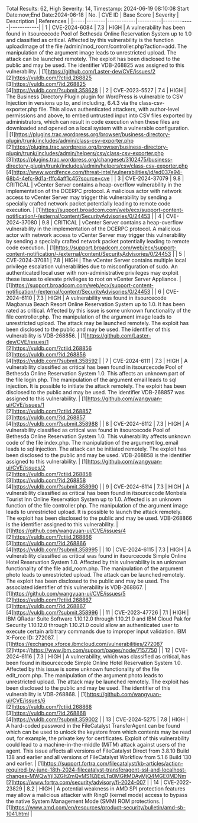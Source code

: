 Total Results: 62, High Severity: 14, Timestamp: 2024-06-19 08:10:08
Start Date:now;End Date:2024-06-18
| No. | CVE ID | Base Score | Severity | Description | References |
|-----|--------|------------|----------|-------------|------------|
| 1 | CVE-2024-6084 | 7.3  | HIGH | A vulnerability has been found in itsourcecode Pool of Bethesda Online Reservation System up to 1.0 and classified as critical. Affected by this vulnerability is the function uploadImage of the file /admin/mod_room/controller.php?action=add. The manipulation of the argument image leads to unrestricted upload. The attack can be launched remotely. The exploit has been disclosed to the public and may be used. The identifier VDB-268825 was assigned to this vulnerability. | [1]https://github.com/Laster-dev/CVE/issues/2<br>[2]https://vuldb.com/?ctiid.268825<br>[3]https://vuldb.com/?id.268825<br>[4]https://vuldb.com/?submit.358628 |
| 2 | CVE-2023-5527 | 7.4  | HIGH | The Business Directory Plugin plugin for WordPress is vulnerable to CSV Injection in versions up to, and including, 6.4.3 via the class-csv-exporter.php file. This allows authenticated attackers, with author-level permissions and above, to embed untrusted input into CSV files exported by administrators, which can result in code execution when these files are downloaded and opened on a local system with a vulnerable configuration. | [1]https://plugins.trac.wordpress.org/browser/business-directory-plugin/trunk/includes/admin/class-csv-exporter.php<br>[2]https://plugins.trac.wordpress.org/browser/business-directory-plugin/trunk/includes/admin/helpers/csv/class-csv-exporter.php<br>[3]https://plugins.trac.wordpress.org/changeset/3102475/business-directory-plugin/trunk/includes/admin/helpers/csv/class-csv-exporter.php<br>[4]https://www.wordfence.com/threat-intel/vulnerabilities/id/ed037e94-68b4-4efc-9d1a-fffc4aff1c45?source=cve |
| 3 | CVE-2024-37079 | 9.8  | CRITICAL | vCenter Server contains a heap-overflow vulnerability in the implementation of the DCERPC protocol. A malicious actor with network access to vCenter Server may trigger this vulnerability by sending a specially crafted network packet potentially leading to remote code execution. | [1]https://support.broadcom.com/web/ecx/support-content-notification/-/external/content/SecurityAdvisories/0/24453 |
| 4 | CVE-2024-37080 | 9.8  | CRITICAL | vCenter Server contains a heap-overflow vulnerability in the implementation of the DCERPC protocol. A malicious actor with network access to vCenter Server may trigger this vulnerability by sending a specially crafted network packet potentially leading to remote code execution. | [1]https://support.broadcom.com/web/ecx/support-content-notification/-/external/content/SecurityAdvisories/0/24453 |
| 5 | CVE-2024-37081 | 7.8  | HIGH | The vCenter Server contains multiple local privilege escalation vulnerabilities due to misconfiguration of sudo. An authenticated local user with non-administrative privileges may exploit these issues to elevate privileges to root on vCenter Server Appliance. | [1]https://support.broadcom.com/web/ecx/support-content-notification/-/external/content/SecurityAdvisories/0/24453 |
| 6 | CVE-2024-6110 | 7.3  | HIGH | A vulnerability was found in itsourcecode Magbanua Beach Resort Online Reservation System up to 1.0. It has been rated as critical. Affected by this issue is some unknown functionality of the file controller.php. The manipulation of the argument image leads to unrestricted upload. The attack may be launched remotely. The exploit has been disclosed to the public and may be used. The identifier of this vulnerability is VDB-268856. | [1]https://github.com/Laster-dev/CVE/issues/1<br>[2]https://vuldb.com/?ctiid.268856<br>[3]https://vuldb.com/?id.268856<br>[4]https://vuldb.com/?submit.358592 |
| 7 | CVE-2024-6111 | 7.3  | HIGH | A vulnerability classified as critical has been found in itsourcecode Pool of Bethesda Online Reservation System 1.0. This affects an unknown part of the file login.php. The manipulation of the argument email leads to sql injection. It is possible to initiate the attack remotely. The exploit has been disclosed to the public and may be used. The identifier VDB-268857 was assigned to this vulnerability. | [1]https://github.com/wangyuan-ui/CVE/issues/1<br>[2]https://vuldb.com/?ctiid.268857<br>[3]https://vuldb.com/?id.268857<br>[4]https://vuldb.com/?submit.358988 |
| 8 | CVE-2024-6112 | 7.3  | HIGH | A vulnerability classified as critical was found in itsourcecode Pool of Bethesda Online Reservation System 1.0. This vulnerability affects unknown code of the file index.php. The manipulation of the argument log_email leads to sql injection. The attack can be initiated remotely. The exploit has been disclosed to the public and may be used. VDB-268858 is the identifier assigned to this vulnerability. | [1]https://github.com/wangyuan-ui/CVE/issues/2<br>[2]https://vuldb.com/?ctiid.268858<br>[3]https://vuldb.com/?id.268858<br>[4]https://vuldb.com/?submit.358990 |
| 9 | CVE-2024-6114 | 7.3  | HIGH | A vulnerability classified as critical has been found in itsourcecode Monbela Tourist Inn Online Reservation System up to 1.0. Affected is an unknown function of the file controller.php. The manipulation of the argument image leads to unrestricted upload. It is possible to launch the attack remotely. The exploit has been disclosed to the public and may be used. VDB-268866 is the identifier assigned to this vulnerability. | [1]https://github.com/wangyuan-ui/CVE/issues/4<br>[2]https://vuldb.com/?ctiid.268866<br>[3]https://vuldb.com/?id.268866<br>[4]https://vuldb.com/?submit.358995 |
| 10 | CVE-2024-6115 | 7.3  | HIGH | A vulnerability classified as critical was found in itsourcecode Simple Online Hotel Reservation System 1.0. Affected by this vulnerability is an unknown functionality of the file add_room.php. The manipulation of the argument photo leads to unrestricted upload. The attack can be launched remotely. The exploit has been disclosed to the public and may be used. The associated identifier of this vulnerability is VDB-268867. | [1]https://github.com/wangyuan-ui/CVE/issues/5<br>[2]https://vuldb.com/?ctiid.268867<br>[3]https://vuldb.com/?id.268867<br>[4]https://vuldb.com/?submit.358996 |
| 11 | CVE-2023-47726 | 7.1  | HIGH | IBM QRadar Suite Software 1.10.12.0 through 1.10.21.0 and IBM Cloud Pak for Security 1.10.12.0 through 1.10.21.0 could allow an authenticated user to execute certain arbitrary commands due to improper input validation.  IBM X-Force ID:  272087. | [1]https://exchange.xforce.ibmcloud.com/vulnerabilities/272087<br>[2]https://https://www.ibm.com/support/pages/node/7157750 |
| 12 | CVE-2024-6116 | 7.3  | HIGH | A vulnerability, which was classified as critical, has been found in itsourcecode Simple Online Hotel Reservation System 1.0. Affected by this issue is some unknown functionality of the file edit_room.php. The manipulation of the argument photo leads to unrestricted upload. The attack may be launched remotely. The exploit has been disclosed to the public and may be used. The identifier of this vulnerability is VDB-268868. | [1]https://github.com/wangyuan-ui/CVE/issues/6<br>[2]https://vuldb.com/?ctiid.268868<br>[3]https://vuldb.com/?id.268868<br>[4]https://vuldb.com/?submit.359002 |
| 13 | CVE-2024-5275 | 7.8  | HIGH | A hard-coded password in the FileCatalyst TransferAgent can be found which can be used to unlock the keystore from which contents may be read out, for example, the private key for certificates. Exploit of this vulnerability could lead to a machine-in-the-middle (MiTM) attack against users of the agent. This issue affects all versions of FileCatalyst Direct from 3.8.10 Build 138 and earlier and all versions of FileCatalyst Workflow from 5.1.6 Build 130 and earlier. | [1]https://support.fortra.com/filecatalyst/kb-articles/action-required-by-june-18th-2024-filecatalyst-transferagent-ssl-and-localhost-changes-MWQwYjI3ZGItZmQyMS1lZjExLTg0MGItMDAyMjQ4MGE0MDNm<br>[2]https://www.fortra.com/security/advisory/fi-2024-007 |
| 14 | CVE-2022-23829 | 8.2  | HIGH | A potential weakness in AMD SPI protection features may allow a malicious attacker with Ring0 (kernel mode) access to bypass the native System Management Mode (SMM) ROM protections. | [1]https://www.amd.com/en/resources/product-security/bulletin/amd-sb-1041.html |
